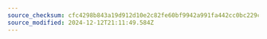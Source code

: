 ```yaml
---
source_checksum: cfc4298b843a19d912d10e2c82fe60bf9942a991fa442cc0bc229c52c473b8de
source_modified: 2024-12-12T21:11:49.584Z
---
```


